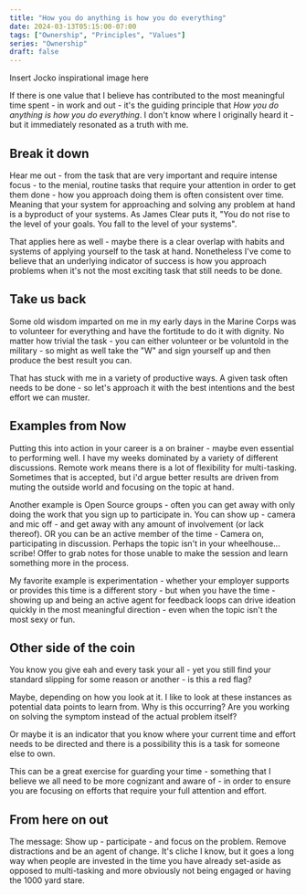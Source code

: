 ```yaml
---
title: "How you do anything is how you do everything"
date: 2024-03-13T05:15:00-07:00
tags: ["Ownership", "Principles", "Values"]
series: "Ownership"
draft: false
---
```


Insert Jocko inspirational image here

If there is one value that I believe has contributed to the most meaningful time spent - in work and out - it's the guiding principle that _How you do anything is how you do everything_. I don't know where I originally heard it - but it immediately resonated as a truth with me.

## Break it down

Hear me out - from the task that are very important and require intense focus - to the menial, routine tasks that require your attention in order to get them done - how you approach doing them is often consistent over time. Meaning that your system for approaching and solving any problem at hand is a byproduct of your systems. As James Clear puts it, "You do not rise to the level of your goals. You fall to the level of your systems". 

That applies here as well - maybe there is a clear overlap with habits and systems of applying yourself to the task at hand. Nonetheless I've come to believe that an underlying indicator of success is how you approach problems when it's not the most exciting task that still needs to be done. 

## Take us back

Some old wisdom imparted on me in my early days in the Marine Corps was to volunteer for everything and have the fortitude to do it with dignity. No matter how trivial the task - you can either volunteer or be voluntold in the military - so might as well take the "W" and sign yourself up and then produce the best result you can. 

That has stuck with me in a variety of productive ways. A given task often needs to be done - so let's approach it with the best intentions and the best effort we can muster.

## Examples from Now

Putting this into action in your career is a on brainer - maybe even essential to performing well. I have my weeks dominated by a variety of different discussions. Remote work means there is a lot of flexibility for multi-tasking. Sometimes that is accepted, but i'd argue better results are driven from muting the outside world and focusing on the topic at hand. 

Another example is Open Source groups - often you can get away with only doing the work that you sign up to participate in. You can show up - camera and mic off - and get away with any amount of involvement (or lack thereof). OR you can be an active member of the time - Camera on, participating in discussion. Perhaps the topic isn't in your wheelhouse... scribe! Offer to grab notes for those unable to make the session and learn something more in the process.

My favorite example is experimentation - whether your employer supports or provides this time is a different story - but when you have the time - showing up and being an active agent for feedback loops can drive ideation quickly in the most meaningful direction - even when the topic isn't the most sexy or fun.

## Other side of the coin

You know you give eah and every task your all - yet you still find your standard slipping for some reason or another - is this a red flag? 

Maybe, depending on how you look at it. I like to look at these instances as potential data points to learn from. Why is this occurring? Are you working on solving the symptom instead of the actual problem itself? 

Or maybe it is an indicator that you know where your current time and effort needs to be directed and there is a possibility this is a task for someone else to own. 

This can be a great exercise for guarding your time - something that I believe we all need to be more cognizant and aware of - in order to ensure you are focusing on efforts that require your full attention and effort.

## From here on out

The message: Show up - participate - and focus on the problem. Remove distractions and be an agent of change. It's cliche I know, but it goes a long way when people are invested in the time you have already set-aside as opposed to multi-tasking and more obviously not being engaged or having the 1000 yard stare. 